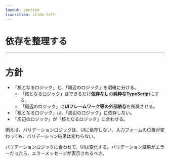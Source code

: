 ```yaml
---
layout: section
transition: slide-left
---
```


# 依存を整理する

---

# 方針

<div class="py-4"></div>

- 「核となるロジック」と、「周辺のロジック」を明確に分ける。
  - 「核となるロジック」はできるだけ**依存なし**の**純粋なTypeScript**にする。
  - 「周辺のロジック」に**UIフレームワーク等の外部依存**を所属させる。
- 「核となるロジック」は、「周辺のロジック」に依存しない。
- 「周辺のロジック」が「核となるロジック」に合わせる。

<div class="py-4"></div>

例えば、バリデーションロジックは、UIに依存しない。入力フォームの位置が変わっても、バリデーション結果は変わらない。

バリデーションロジックに合わせて、UIは変化する。バリデーション結果がエラーだったら、エラーメッセージが表示されるべき。
